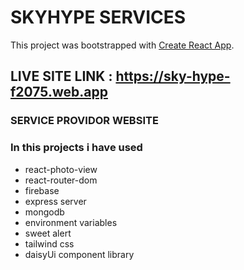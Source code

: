 # SKYHYPE SERVICES

This project was bootstrapped with [Create React App](https://github.com/facebook/create-react-app).

## LIVE SITE LINK : https://sky-hype-f2075.web.app
### SERVICE PROVIDOR WEBSITE

### In this projects i have used

* react-photo-view
* react-router-dom
* firebase
* express server
* mongodb
* environment variables
* sweet alert
* tailwind css
* daisyUi component library